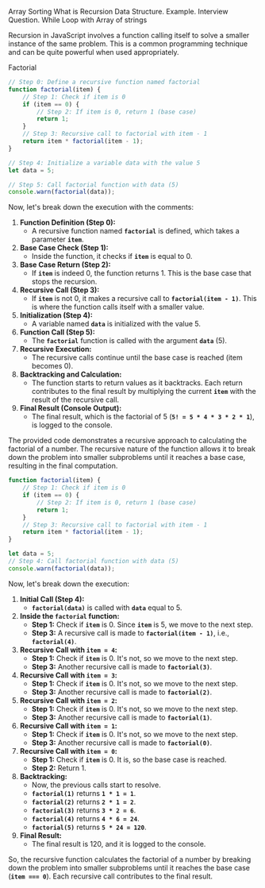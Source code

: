Array Sorting
What is Recursion Data Structure.
Example.
Interview Question.
While Loop with Array of strings

Recursion in JavaScript involves a function calling itself to solve a smaller instance of the same problem. This is a common programming technique and can be quite powerful when used appropriately.

Factorial

```jsx
// Step 0: Define a recursive function named factorial
function factorial(item) {
    // Step 1: Check if item is 0
    if (item == 0) {
        // Step 2: If item is 0, return 1 (base case)
        return 1;
    }
    // Step 3: Recursive call to factorial with item - 1
    return item * factorial(item - 1);
}

// Step 4: Initialize a variable data with the value 5
let data = 5;

// Step 5: Call factorial function with data (5)
console.warn(factorial(data));

```

Now, let's break down the execution with the comments:

1. **Function Definition (Step 0):**
    - A recursive function named **`factorial`** is defined, which takes a parameter **`item`**.
2. **Base Case Check (Step 1):**
    - Inside the function, it checks if **`item`** is equal to 0.
3. **Base Case Return (Step 2):**
    - If **`item`** is indeed 0, the function returns 1. This is the base case that stops the recursion.
4. **Recursive Call (Step 3):**
    - If **`item`** is not 0, it makes a recursive call to **`factorial(item - 1)`**. This is where the function calls itself with a smaller value.
5. **Initialization (Step 4):**
    - A variable named **`data`** is initialized with the value 5.
6. **Function Call (Step 5):**
    - The **`factorial`** function is called with the argument **`data`** (5).
7. **Recursive Execution:**
    - The recursive calls continue until the base case is reached (item becomes 0).
8. **Backtracking and Calculation:**
    - The function starts to return values as it backtracks. Each return contributes to the final result by multiplying the current **`item`** with the result of the recursive call.
9. **Final Result (Console Output):**
    - The final result, which is the factorial of 5 (**`5! = 5 * 4 * 3 * 2 * 1`**), is logged to the console.

The provided code demonstrates a recursive approach to calculating the factorial of a number. The recursive nature of the function allows it to break down the problem into smaller subproblems until it reaches a base case, resulting in the final computation.

```jsx
function factorial(item) {
    // Step 1: Check if item is 0
    if (item == 0) {
        // Step 2: If item is 0, return 1 (base case)
        return 1;
    }
    // Step 3: Recursive call to factorial with item - 1
    return item * factorial(item - 1);
}

let data = 5;
// Step 4: Call factorial function with data (5)
console.warn(factorial(data));

```

Now, let's break down the execution:

1. **Initial Call (Step 4):**
    - **`factorial(data)`** is called with **`data`** equal to 5.
2. **Inside the `factorial` function:**
    - **Step 1:** Check if **`item`** is 0. Since **`item`** is 5, we move to the next step.
    - **Step 3:** A recursive call is made to **`factorial(item - 1)`**, i.e., **`factorial(4)`**.
3. **Recursive Call with `item = 4`:**
    - **Step 1:** Check if **`item`** is 0. It's not, so we move to the next step.
    - **Step 3:** Another recursive call is made to **`factorial(3)`**.
4. **Recursive Call with `item = 3`:**
    - **Step 1:** Check if **`item`** is 0. It's not, so we move to the next step.
    - **Step 3:** Another recursive call is made to **`factorial(2)`**.
5. **Recursive Call with `item = 2`:**
    - **Step 1:** Check if **`item`** is 0. It's not, so we move to the next step.
    - **Step 3:** Another recursive call is made to **`factorial(1)`**.
6. **Recursive Call with `item = 1`:**
    - **Step 1:** Check if **`item`** is 0. It's not, so we move to the next step.
    - **Step 3:** Another recursive call is made to **`factorial(0)`**.
7. **Recursive Call with `item = 0`:**
    - **Step 1:** Check if **`item`** is 0. It is, so the base case is reached.
    - **Step 2:** Return 1.
8. **Backtracking:**
    - Now, the previous calls start to resolve.
    - **`factorial(1)`** returns **`1 * 1 = 1`**.
    - **`factorial(2)`** returns **`2 * 1 = 2`**.
    - **`factorial(3)`** returns **`3 * 2 = 6`**.
    - **`factorial(4)`** returns **`4 * 6 = 24`**.
    - **`factorial(5)`** returns **`5 * 24 = 120`**.
9. **Final Result:**
    - The final result is 120, and it is logged to the console.

So, the recursive function calculates the factorial of a number by breaking down the problem into smaller subproblems until it reaches the base case (**`item === 0`**). Each recursive call contributes to the final result.
